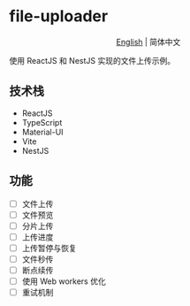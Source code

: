 # file-uploader

<p align="center"><a href="./README.md">English</a> | 简体中文<p>

使用 ReactJS 和 NestJS 实现的文件上传示例。

## 技术栈

- ReactJS
- TypeScript
- Material-UI
- Vite
- NestJS

## 功能

- [ ] 文件上传
- [ ] 文件预览
- [ ] 分片上传
- [ ] 上传进度
- [ ] 上传暂停与恢复
- [ ] 文件秒传
- [ ] 断点续传
- [ ] 使用 Web workers 优化
- [ ] 重试机制
